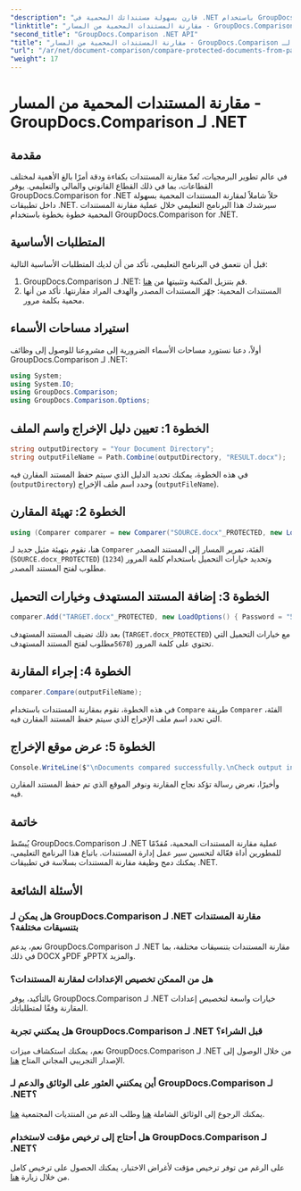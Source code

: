 ```yaml
---
"description": "قارن بسهولة مستنداتك المحمية في .NET باستخدام GroupDocs.Comparison لتكامل سلس. حسّن سير عمل إدارة مستنداتك."
"linktitle": "مقارنة المستندات المحمية من المسار - GroupDocs.Comparison لـ .NET"
"second_title": "GroupDocs.Comparison .NET API"
"title": "مقارنة المستندات المحمية من المسار - GroupDocs.Comparison لـ .NET"
"url": "/ar/net/document-comparison/compare-protected-documents-from-path/"
"weight": 17
---
```


# مقارنة المستندات المحمية من المسار - GroupDocs.Comparison لـ .NET

## مقدمة
في عالم تطوير البرمجيات، تُعدّ مقارنة المستندات بكفاءة ودقة أمرًا بالغ الأهمية لمختلف القطاعات، بما في ذلك القطاع القانوني والمالي والتعليمي. يوفر GroupDocs.Comparison for .NET حلاً شاملاً لمقارنة المستندات المحمية بسهولة داخل تطبيقات .NET. سيرشدك هذا البرنامج التعليمي خلال عملية مقارنة المستندات المحمية خطوة بخطوة باستخدام GroupDocs.Comparison for .NET.
## المتطلبات الأساسية
قبل أن نتعمق في البرنامج التعليمي، تأكد من أن لديك المتطلبات الأساسية التالية:
1. GroupDocs.Comparison لـ .NET: قم بتنزيل المكتبة وتثبيتها من [هنا](https://releases.groupdocs.com/comparison/net/).
2. المستندات المحمية: جهّز المستندات المصدر والهدف المراد مقارنتها. تأكد من أنها محمية بكلمة مرور.

## استيراد مساحات الأسماء
أولاً، دعنا نستورد مساحات الأسماء الضرورية إلى مشروعنا للوصول إلى وظائف GroupDocs.Comparison لـ .NET:
```csharp
using System;
using System.IO;
using GroupDocs.Comparison;
using GroupDocs.Comparison.Options;
```

## الخطوة 1: تعيين دليل الإخراج واسم الملف
```csharp
string outputDirectory = "Your Document Directory";
string outputFileName = Path.Combine(outputDirectory, "RESULT.docx");
```
في هذه الخطوة، يمكنك تحديد الدليل الذي سيتم حفظ المستند المقارن فيه (`outputDirectory`) وحدد اسم ملف الإخراج (`outputFileName`).
## الخطوة 2: تهيئة المقارن
```csharp
using (Comparer comparer = new Comparer("SOURCE.docx"_PROTECTED, new LoadOptions(){ Password = "1234" }))
```
هنا، نقوم بتهيئة مثيل جديد لـ `Comparer` الفئة، تمرير المسار إلى المستند المصدر (`SOURCE.docx_PROTECTED`) وتحديد خيارات التحميل باستخدام كلمة المرور (`1234`) مطلوب لفتح المستند المصدر.
## الخطوة 3: إضافة المستند المستهدف وخيارات التحميل
```csharp
comparer.Add("TARGET.docx"_PROTECTED, new LoadOptions() { Password = "5678" });
```
بعد ذلك نضيف المستند المستهدف (`TARGET.docx_PROTECTED`) مع خيارات التحميل التي تحتوي على كلمة المرور (`5678`مطلوب لفتح المستند المستهدف.
## الخطوة 4: إجراء المقارنة
```csharp
comparer.Compare(outputFileName);
```
في هذه الخطوة، نقوم بمقارنة المستندات باستخدام `Compare` طريقة `Comparer` الفئة، التي تحدد اسم ملف الإخراج الذي سيتم حفظ المستند المقارن فيه.
## الخطوة 5: عرض موقع الإخراج
```csharp
Console.WriteLine($"\nDocuments compared successfully.\nCheck output in {Directory.GetCurrentDirectory()}.");
```
وأخيرًا، نعرض رسالة تؤكد نجاح المقارنة ونوفر الموقع الذي تم حفظ المستند المقارن فيه.

## خاتمة
يُبسّط GroupDocs.Comparison لـ .NET عملية مقارنة المستندات المحمية، مُقدّمًا للمطورين أداة فعّالة لتحسين سير عمل إدارة المستندات. باتباع هذا البرنامج التعليمي، يمكنك دمج وظيفة مقارنة المستندات بسلاسة في تطبيقات .NET.
## الأسئلة الشائعة
### هل يمكن لـ GroupDocs.Comparison لـ .NET مقارنة المستندات بتنسيقات مختلفة؟
نعم، يدعم GroupDocs.Comparison لـ .NET مقارنة المستندات بتنسيقات مختلفة، بما في ذلك DOCX وPDF وPPTX والمزيد.
### هل من الممكن تخصيص الإعدادات لمقارنة المستندات؟
بالتأكيد، يوفر GroupDocs.Comparison لـ .NET خيارات واسعة لتخصيص إعدادات المقارنة وفقًا لمتطلباتك.
### هل يمكنني تجربة GroupDocs.Comparison لـ .NET قبل الشراء؟
نعم، يمكنك استكشاف ميزات GroupDocs.Comparison لـ .NET من خلال الوصول إلى الإصدار التجريبي المجاني المتاح [هنا](https://releases.groupdocs.com/).
### أين يمكنني العثور على الوثائق والدعم لـ GroupDocs.Comparison لـ .NET؟
يمكنك الرجوع إلى الوثائق الشاملة [هنا](https://tutorials.groupdocs.com/comparison/net/) وطلب الدعم من المنتديات المجتمعية [هنا](https://forum.groupdocs.com/c/comparison/12).
### هل أحتاج إلى ترخيص مؤقت لاستخدام GroupDocs.Comparison لـ .NET؟
على الرغم من توفر ترخيص مؤقت لأغراض الاختبار، يمكنك الحصول على ترخيص كامل من خلال زيارة [هنا](https://purchase.groupdocs.com/buy).